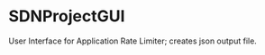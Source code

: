 SDNProjectGUI
=============

User Interface for Application Rate Limiter; creates json output file.
